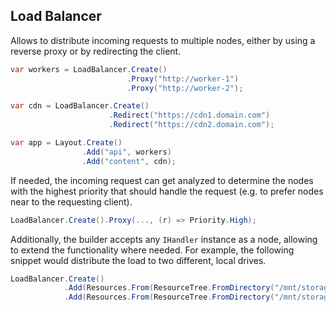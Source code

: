 ﻿## Load Balancer

Allows to distribute incoming requests to multiple nodes, either by using
a reverse proxy or by redirecting the client.

```csharp
var workers = LoadBalancer.Create()
                          .Proxy("http://worker-1")
                          .Proxy("http://worker-2");

var cdn = LoadBalancer.Create()
                      .Redirect("https://cdn1.domain.com")
                      .Redirect("https://cdn2.domain.com");

var app = Layout.Create()
                .Add("api", workers)
                .Add("content", cdn);
```

If needed, the incoming request can get analyzed to determine the nodes with
the highest priority that should handle the request (e.g. to prefer nodes
near to the requesting client).

```csharp
LoadBalancer.Create().Proxy(..., (r) => Priority.High);
```

Additionally, the builder accepts any `IHandler` instance as a node, allowing
to extend the functionality where needed. For example, the following snippet would
distribute the load to two different, local drives.

```csharp
LoadBalancer.Create()
            .Add(Resources.From(ResourceTree.FromDirectory("/mnt/storage1/files/")))
            .Add(Resources.From(ResourceTree.FromDirectory("/mnt/storage2/files/")));
```
